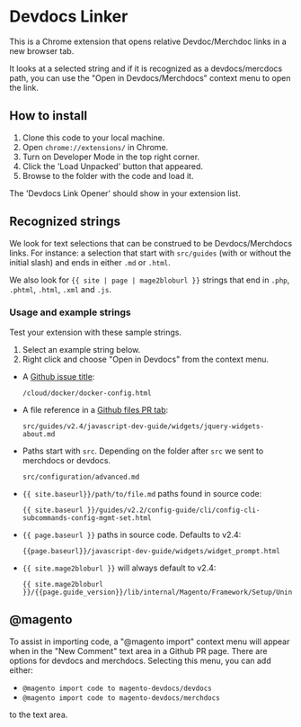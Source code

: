 # Devdocs Linker

This is a Chrome extension that opens relative Devdoc/Merchdoc links in a new browser tab.

It looks at a selected string and if it is recognized as a devdocs/mercdocs path, you can use the "Open in Devdocs/Merchdocs" context menu to open the link.

## How to install

1. Clone this code to your local machine.
1. Open `chrome://extensions/` in Chrome.
1. Turn on Developer Mode in the top right corner.
1. Click the 'Load Unpacked' button that appeared.
1. Browse to the folder with the code and load it.

The 'Devdocs Link Opener' should show in your extension list.

## Recognized strings

We look for text selections that can be construed to be Devdocs/Merchdocs links.
For instance: a selection that start with `src/guides` (with or without the initial slash) and ends in either `.md` or `.html`.

We also look for `{{ site | page | mage2bloburl }}` strings that end in `.php`, `.phtml`, `.html`, `.xml` and `.js`.

### Usage and example strings

Test your extension with these sample strings.

1. Select an example string below.
1. Right click and choose "Open in Devdocs" from the context menu.

- A [Github issue title](https://github.com/magento/devdocs/issues/8066):

      /cloud/docker/docker-config.html

- A file reference in a [Github files PR tab](https://github.com/magento/devdocs/pull/8073/files):

      src/guides/v2.4/javascript-dev-guide/widgets/jquery-widgets-about.md

- Paths start with `src`. Depending on the folder after `src` we sent to merchdocs or devdocs.

      src/configuration/advanced.md

- `{{ site.baseurl}}/path/to/file.md` paths found in source code:

      {{ site.baseurl }}/guides/v2.2/config-guide/cli/config-cli-subcommands-config-mgmt-set.html

- `{{ page.baseurl }}` paths in source code. Defaults to v2.4:

      {{page.baseurl}}/javascript-dev-guide/widgets/widget_prompt.html

- `{{ site.mage2bloburl }}` will always default to v2.4:

      {{ site.mage2bloburl }}/{{page.guide_version}}/lib/internal/Magento/Framework/Setup/UninstallInterface.php

## @magento

To assist in importing code, a "@magento import" context menu will appear when in the "New Comment" text area in a Github PR page.
There are options for devdocs and merchdocs.
Selecting this menu, you can add either:

- `@magento import code to magento-devdocs/devdocs` 
- `@magento import code to magento-devdocs/merchdocs` 

to the text area.